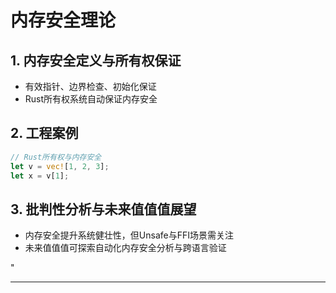 ﻿# 内存安全理论

## 1. 内存安全定义与所有权保证

- 有效指针、边界检查、初始化保证
- Rust所有权系统自动保证内存安全

## 2. 工程案例

```rust
// Rust所有权与内存安全
let v = vec![1, 2, 3];
let x = v[1];
```

## 3. 批判性分析与未来值值值展望

- 内存安全提升系统健壮性，但Unsafe与FFI场景需关注
- 未来值值值可探索自动化内存安全分析与跨语言验证

"

---
